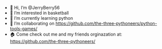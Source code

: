 - 👋 Hi, I’m @JerryBerry56
- 👀 I’m interested in basketball
- 🌱 I’m currently learning python
- 💞️ I’m collaborating on https://github.com/the-three-pythoneers/python-tools-games/
- 🏠 Come check out me and my friends orginazation at: https://github.com/the-three-pythoneers/

<!---
JerryBerry56/JerryBerry56 is a ✨ special ✨ repository because its `README.md` (this file) appears on your GitHub profile.
You can click the Preview link to take a look at your changes.
--->
